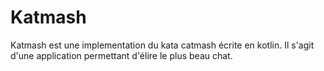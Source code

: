 # Katmash
Katmash est une implementation du kata catmash écrite en kotlin. Il s'agit d'une application permettant d'élire le plus beau chat.